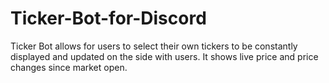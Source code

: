 # Ticker-Bot-for-Discord
Ticker Bot allows for users to select their own tickers to be constantly displayed and updated on the side with users. It shows live price and price changes since market open.
